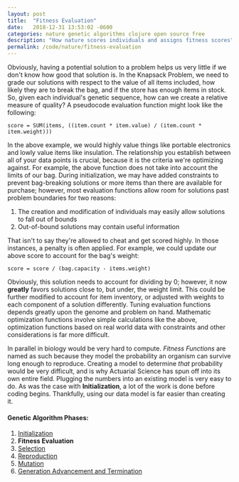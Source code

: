 ```yaml
---
layout: post
title:  "Fitness Evaluation"
date:   2018-12-31 13:53:02 -0600
categories: nature genetic algorithms clojure open source free
description: "How nature scores individuals and assigns fitness scores"
permalink: /code/nature/fitness-evaluation
---
```


Obviously, having a potential solution to a problem helps us very little if we don't know how good that solution is.
In the Knapsack Problem, we need to grade our solutions with respect to the value of all items included, how likely they are to break the bag, and if the store has enough items in stock.
So, given each individual's genetic sequence, how can we create a relative measure of quality?
A pseudocode evaluation function might look like the following:

    score = SUM(items, ((item.count * item.value) / (item.count * item.weight)))

In the above example, we would highly value things like portable electronics and lowly value items like insulation.
The relationship you establish between all of your data points is crucial, because it is the criteria we're optimizing against.
For example, the above function does not take into account the limits of our bag.
During initialization, we may have added constraints to prevent bag-breaking solutions or more items than there are available for purchase; however, most evaluation functions allow room for solutions past problem boundaries for two reasons:

1.  The creation and modification of individuals may easily allow solutions to fall out of bounds
2.  Out-of-bound solutions may contain useful information

That isn't to say they're allowed to cheat and get scored highly.
In those instances, a penalty is often applied.
For example, we could update our above score to account for the bag's weight:

    score = score / (bag.capacity - items.weight)

Obviously, this solution needs to account for dividing by 0; however, it now **greatly** favors solutions close to, but under, the weight limit.
This could be further modified to account for item inventory, or adjusted with weights to each component of a solution differently.
Tuning evaluation functions depends greatly upon the genome and problem on hand.
Mathematic optimization functions involve simple calculations like the above, optimization functions based on real world data with constraints and other considerations is far more difficult.

In parallel in biology would be very hard to compute.
_Fitness Functions_ are named as such because they model the probability an organism can survive long enough to reproduce.
Creating a model to determine _that_ probability would be very difficult, and is why Actuarial Science has spun off into its own entire field.
Plugging the numbers into an existing model is very easy to do.
As was the case with **Initialization**, a lot of the work is done before coding begins.
Thankfully, using our data model is far easier than creating it.

#### Genetic Algorithm Phases:

1.  [Initialization](/code/nature/initialization)
2.  **Fitness Evaluation**
3.  [Selection](/code/nature/selection)
4.  [Reproduction](/code/nature/reproduction)
5.  [Mutation](/code/nature/mutation)
6.  [Generation Advancement and Termination](/code/nature/termination)
